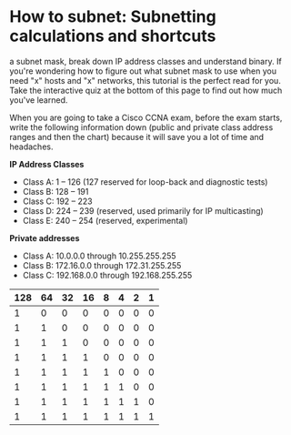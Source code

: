 # How to subnet: Subnetting calculations and shortcuts

a subnet mask, break down IP address classes and understand binary. If you're wondering how to figure out what subnet mask to use when you need "x" hosts and "x" networks, this tutorial is the perfect read for you. Take the interactive quiz at the bottom of this page to find out how much you've learned.

When you are going to take a Cisco CCNA exam, before the exam starts, write the following information down (public and private class address ranges and then the chart) because it will save you a lot of time and headaches.

**IP Address Classes**
* Class A: 1 – 126 (127 reserved for loop-back and diagnostic tests)
* Class B: 128 – 191
* Class C: 192 – 223
* Class D: 224 – 239 (reserved, used primarily for IP multicasting)
* Class E: 240 – 254 (reserved, experimental)

**Private addresses**
* Class A: 10.0.0.0 through 10.255.255.255
* Class B: 172.16.0.0 through 172.31.255.255
* Class C: 192.168.0.0 through 192.168.255.255

|128	|64	|32	|16	|8	|4	|2	|1 
|--     |-- |-- |-- |-- |-- |-- |--
|1	|0	|0	|0	|0	|0	|0	|0	|128
|1	|1	|0	|0	|0	|0	|0	|0	|192
|1	|1	|1	|0	|0	|0	|0	|0	|224
|1	|1	|1	|1	|0	|0	|0	|0	|240
|1	|1	|1	|1	|1	|0	|0	|0	|248
|1	|1	|1	|1	|1	|1	|0	|0	|252
|1	|1	|1	|1	|1	|1	|1	|0	|254
|1	|1	|1	|1	|1	|1	|1	|1	|255